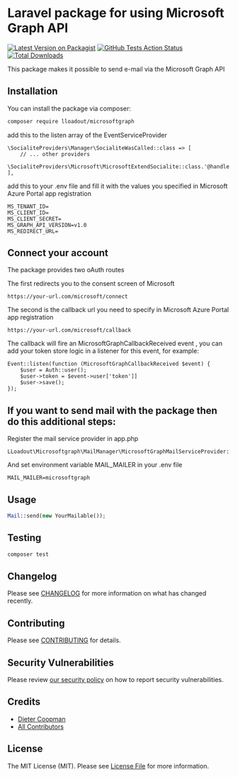 # Laravel package for using Microsoft Graph API

[![Latest Version on Packagist](https://img.shields.io/packagist/v/lloadout/microsoftgraph.svg?style=flat-square)](https://packagist.org/packages/lloadout/microsoftgraph)
[![GitHub Tests Action Status](https://img.shields.io/github/actions/workflow/status/lloadout/microsoftgraph/run-tests.yml?branch=main&label=tests&style=flat-square)](https://github.com/lloadout/microsoftgraph/actions?query=workflow%3Arun-tests+branch%3Amain)
[![Total Downloads](https://img.shields.io/packagist/dt/lloadout/microsoftgraph.svg?style=flat-square)](https://packagist.org/packages/lloadout/microsoftgraph)

This package makes it possible to send e-mail via the Microsoft Graph API

## Installation

You can install the package via composer:

```bash
composer require lloadout/microsoftgraph
```

add this to the listen array of the EventServiceProvider

```
\SocialiteProviders\Manager\SocialiteWasCalled::class => [
    // ... other providers
    \SocialiteProviders\Microsoft\MicrosoftExtendSocialite::class.'@handle',
],
```

add this to your .env file and fill it with the values you specified in Microsoft Azure Portal app registration

```
MS_TENANT_ID=
MS_CLIENT_ID=
MS_CLIENT_SECRET=
MS_GRAPH_API_VERSION=v1.0
MS_REDIRECT_URL=
```

## Connect your account

The package provides two oAuth routes

The first redirects you to the consent screen of Microsoft

```
https://your-url.com/microsoft/connect
```

The second is the callback url you need to specify in Microsoft Azure Portal app registration

```
https://your-url.com/microsoft/callback
```

The callback will fire an MicrosoftGraphCallbackReceived event , you can add your token store logic in a listener for this event, for example:

```
Event::listen(function (MicrosoftGraphCallbackReceived $event) {
    $user = Auth::user();
    $user->token = $event->user['token']]
    $user->save();
});
```

## If you want to send mail with the package then do this additional steps:

Register the mail service provider in app.php

```
LLoadout\Microsoftgraph\MailManager\MicrosoftGraphMailServiceProvider::class
```

And set environment variable MAIL_MAILER in your .env file

```
MAIL_MAILER=microsoftgraph
```

## Usage

```php
Mail::send(new YourMailable());
```

## Testing

```bash
composer test
```

## Changelog

Please see [CHANGELOG](CHANGELOG.md) for more information on what has changed recently.

## Contributing

Please see [CONTRIBUTING](CONTRIBUTING.md) for details.

## Security Vulnerabilities

Please review [our security policy](../../security/policy) on how to report security vulnerabilities.

## Credits

- [Dieter Coopman](https://github.com/LLoadout)
- [All Contributors](../../contributors)

## License

The MIT License (MIT). Please see [License File](LICENSE.md) for more information.
